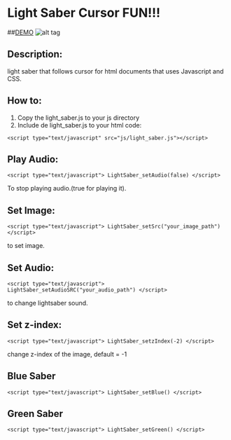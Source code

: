 # Light Saber Cursor FUN!!!

##[DEMO](http://www.akademio.xyz/beta/starwars)
![alt tag](https://dl.dropboxusercontent.com/u/80435/lightsaber.gif)

## Description:
light saber that follows cursor for html documents that uses Javascript and CSS.

## How to:
1. Copy the light_saber.js to your js directory
2. Include de light_saber.js to your html code:

`<script type="text/javascript" src="js/light_saber.js"></script>`

## Play Audio:
`<script type="text/javascript">
		LightSaber_setAudio(false)
	</script>`
	
To stop playing audio.(true for playing it).

## Set Image:
`<script type="text/javascript">
		LightSaber_setSrc("your_image_path")
	</script>`
	
to set image.

## Set Audio:
`<script type="text/javascript">
		LightSaber_setAudioSRC("your_audio_path")
	</script>`
	
to change lightsaber sound.

## Set z-index:
`<script type="text/javascript">
		LightSaber_setzIndex(-2)
	</script>`
	
change z-index of the image, default = -1

## Blue Saber
`<script type="text/javascript">
		LightSaber_setBlue()
	</script>`
	
## Green Saber
`<script type="text/javascript">
		LightSaber_setGreen()
	</script>`
